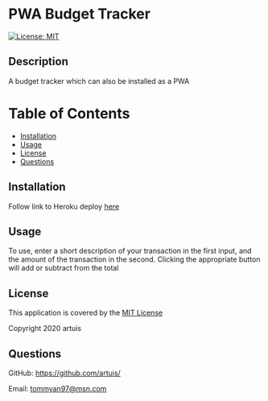 # PWA Budget Tracker
[![License: MIT](https://img.shields.io/badge/License-MIT-yellow.svg)](https://opensource.org/licenses/MIT)
## Description

A budget tracker which can also be installed as a PWA

# Table of Contents

* [Installation](#installation)
* [Usage](#usage)
* [License](#license)
* [Questions](#questions)

## Installation

Follow link to Heroku deploy [here](https://fierce-plains-78876.herokuapp.com/)

## Usage

To use, enter a short description of your transaction in the first input, and the amount of the transaction in the second. Clicking the appropriate button will add or subtract from the total

## License

This application is covered by the [MIT License](https://opensource.org/licenses/MIT)

Copyright 2020 artuis


## Questions

GitHub: https://github.com/artuis/

Email: tommyan97@msn.com
